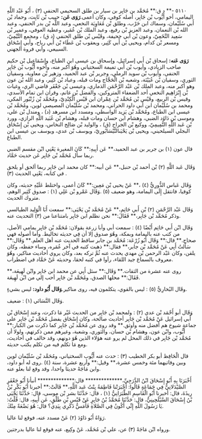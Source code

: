 ٥١١٠ -** د ق:** مُحَمَّد بن جَابِر بن سيار بن طلق السحيمي الحنفي (٣) ، أَبُو عَبْد اللَّهِ اليمامي، أخو أَيُّوب بْن جَابِر، أصله كوفي، وكان أعمى.**رَوَى عَن:** حبيب بْن ثَابِت، وحماد بْن أَبي سُلَيْمان، وسماك ابن حَرْب، وطلق بْن مُعَاوِيَة النخعي، وعبد اللَّه بْن بدر الحنفي، وعبد الله بْن النعمان، وعبد العزيز بْن رفيع، وعبد الملك بْن عُمَير، وعطية العوفي، وعمير بْن سَعِيد النَّخَعِيّ، وعون بْن أَبي جحيفة، وقَيْس بْن طلق الحنفي (د ق) ، ومجمع التَّيْمِيّ، ومسعر بْن كدام، ويحيى بْن أَبي كَثِير، ويعقوب بْن عَطَاء بْن أَبي رباح، وأبي إِسْحَاق السبيعي، وأبي فروة الجهني.

**رَوَى عَنه:** إسحاق بْن أَبي إسرائيل، وإسحاق بن عيسى ابن الطباع، وإِسْمَاعِيل بْن حكيم صاحب الزيادي، وأيوب بْن أَبي تميمة السختياني وهُوَ أكبر منه، وأخوه أَيُّوب بْن جَابِر الحنفي، وأيوب بْن سويد الرملي، وجرير بْن عبد الحميد، وزهير بْن معاوية، وسفيان الثوري، وسفيان بْن عُيَيْنَة، وشعبه بْن الْحَجَّاج ومات قبله، وعباد بْن كَثِير، وعبد الله بْن عون وهو أكبر منه، وعبد الملك بْن عَبْد الرَّحْمَنِ الذماري، وعيسى بْن جَعْفَر قاضي الري، وغياث بْن إِبْرَاهِيم النخعي أحد الضعفاء المتروكين، والفضل بْن غانم، وقران ابن تمام الأسدي، وقيس بْن الربيع، وقَيْس بْن مُحَمَّد بْن عِمْران ابن قَيْس الْكِنْدِيّ، ومُحَمَّد بْن زُنْبُور المكي، ومحمد بن سُلَيْمان ابن أَبي داود الحراني، ومحمد بْن سُلَيْمان المصيصي لوين، ومُحَمَّد بْن عيسى ابن الطباع، ومُحَمَّد بْن يَزِيد الواسطي، ومسدد ابن مسرهد (د) ، ومندل بْن علي، وموسى بْن دَاوُد الضبي، وهشام ابن حسان ومات قبله، وهشام بْن عُبَيد اللَّهِ الرازي، وورد بْن عَبد اللَّهِ التَّمِيمِيّ، ووكيع بْن الجراح (ق) ، والوليد بْن صَالِح النخاس، ويحيى بْن إِسْحَاق البجلي السيلحيني، ويحيى بْن يَحْيَىالنَّيْسَابُورِيّ، ويوسف بْن عدي، ويوسف بن عيسى ابن الطباع.

قال عون (١) بن جرير بن عبد الحميد،** عَن أَبِيهِ:** كَانَ المغيرة يَعْنِي ابْن مقسم الضبي ربما سأل مُحَمَّد بْن جَابِر عَن حديث حَمَّاد.

وَقَال عَبد اللَّهِ (٢) بْن أحمد بْن حنبل،** عَن أبيه:** كان محمد ابن جَابِر ربما ألحق أو يلحق في كتابه، يَعْنِي الحديث (٣) .

وَقَال عَباس الدُّورِيُّ (٤) ،** عَنْ يحيى بْن مَعِين:** كَانَ أعمى، واختلط عَلَيْهِ حديثه، وكان كوفيا، فانتقل إِلَى اليمامة، وهو ضعيف (٥) .وَقَال عَمْرو بْن عَلِي (١) : صدوق كَثِير الوهم، متروك الحديث.

وَقَال عَبْد الرَّحْمَنِ (٢) بْن أَبي حَاتِم،** عَنْ مُحَمَّد بْن يَحْيَى:** سمعت أَبَا الْوَلِيد الطيالسي وذكر مُحَمَّد بْن جَابِر،** فَقَالَ:** نحن نظلم ابن جَابِر بامتناعنا من (٣) التحديث عنه.

وَقَال ابْن أَبي حَاتِم أَيْضًا (٤) : سمعت أبي وأبا زرعة يقولان: مُحَمَّد بْن جَابِر يمامي الأصل، من كتب عنه باليمامة وبمكة، وهُوَ صدوق إلا أن فِي حديثه تخاليط. وأما أصوله فهي صحاح.** قال:** وَقَال أَبُو زُرْعَة: مُحَمَّد بن جابر ساقط الحديث عنه أهل العلم.** وَقَال:** سَأَلتُ أَبِي عَنْ مُحَمَّد بْن جابر،** فقال:** ذهبت كتبه في آخر عُمَره، وساء حفظه، وكان يلقن، وكان عَبْد الرحمن بْن مهدي يحدث عنه ثُمَّ تركه بعد، وكان يروي أحاديث مناكير، وهُوَ معروف بالسماع جيد اللقاء، رأوا في كتبه لحقا، وحديثه عَنْ حَمَّاد في اضطراب.

روى عنه عشرة من الثقات.** وَقَال:** سئل أَبِي عن محمد ابن جَابِر وابْن لَهِيعَة،** فَقَالَ:** محلها الصدق، ومُحَمَّد بْن جَابِر أحب إلي من ابْن لَهِيعَة.

وقَال البُخارِيُّ (٥) : ليس بالقوي، يتكلمون فيه، روى مناكير.**وَقَال أَبُو داود:** ليس بشيءٍ.

وَقَال النَّسَائي (١) : ضعيف.

وَقَال أبو أَحْمَد بْن عدي (٢) : ولمحمد بْن جَابِر من الحديث غَيْر مَا ذكرت، وعند إِسْحَاق بْن أَبي إسرائيل عَنْ مُحَمَّد بْن جَابِر أحاديث صالحة، وكان إِسْحَاق يفضل مُحَمَّد بْن جَابِر على جماعة شيوخ هم أفضل منه وأوثق.** وقد روى عن مُحَمَّد بْن جَابِر كما ذكرت من الكبار:** أَيُّوب، وابْن عون، وهشام بْن حسان، والثوري، وشعبة، وغيرهم ممن ذكرتهم، ولولا أن مُحَمَّد بْن جَابِر في ذلك المحل لم يرو عنه هؤلاء الذين هُوَ دونهم، وقد خالف في أحاديث، ومع مَا تكلم فيه من تكلم يكتب حديثه.

قال الْحَافِظ أبو بكر الخطيب (٣) : حدث عنه أَيُّوب السختياني، ومُحَمَّد بْن سُلَيْمان لوين وبين وفاتيهما مئة وخمس عشرة،** وقيل:** وأربع عشرة، سنة (٤) .روى له أبو داود، وابن مَاجَهْ حديثا واحدا، وقد وقع لنا بعلو عنه.

أَخْبَرَنَا بِهِ أَبُو إِسْحَاقَ ابْنُ الدَّرَجِيِّ،************** قال:************** أنبأنا أَبُو جَعْفَرٍ الصَّيْدَلانِيُّ فِي جَمَاعَةٍ قَالُوا: أَخْبَرَتْنا فَاطِمَةُ بِنْتُ عَبد اللَّهِ،** قَالَتْ:** أخبرنا أَبُو بَكْرِ بْنُ رِيذَةَ، قال: أخبرنا أَبُو الْقَاسِمِ الطَّبَرَانِيُّ (١) ، قال: حَدَّثَنَا بشر بْن موسى، قال: حَدَّثَنَا يَحْيَى بْنُ إِسْحَاقَ السَّيْلَحِينِيُّ، قال: حَدَّثَنَا مُحَمَّدُ بْنُ جَابِرٍ عَنْ قَيْسِ بْنِ طَلْقٍ، عَن أَبِيهِ، قال: قُلْتُ: يَا رَسُولَ اللَّهِ إِنِّي أَكُونُ فِي الصَّلاةِ فَأَمَسُّ ذَكَرِي بِيَدِي؟ قال: هُوَ بَضْعَةٌ مِنْكَ.

رَوَاهُ أَبُو دَاوُدَ (٢) عَنْ مسدد عنه، فوقع لنا عاليا.

ورواه ابْن مَاجَهْ (٣) عن، علي بْن مُحَمَّد، عَنْ وكِيع، عنه فوقع لنا عاليا بدرجتين.